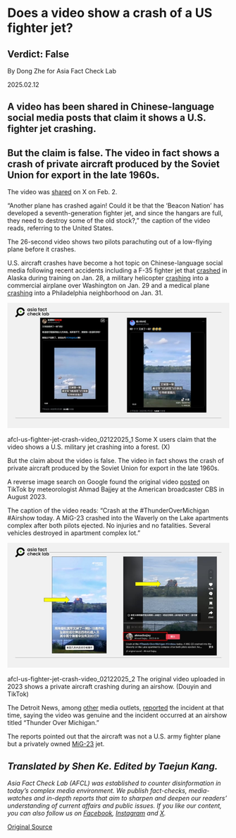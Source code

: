 # Does a video show a crash of a US fighter jet?

## Verdict: False

By Dong Zhe for Asia Fact Check Lab

2025.02.12

## A video has been shared in Chinese-language social media posts that claim it shows a U.S. fighter jet crashing.

## But the claim is false. The video in fact shows a crash of private aircraft produced by the Soviet Union for export in the late 1960s.

The video was [shared](https://archive.ph/qxhk5#selection-577.0-577.43) on X on Feb. 2.

“Another plane has crashed again! Could it be that the ‘Beacon Nation’ has developed a seventh-generation fighter jet, and since the hangars are full, they need to destroy some of the old stock?,” the caption of the video reads, referring to the United States.

The 26-second video shows two pilots parachuting out of a low-flying plane before it crashes.

U.S. aircraft crashes have become a hot topic on Chinese-language social media following recent accidents including a F-35 fighter jet that [crashed](https://www.eielson.af.mil/News/Display/Article/4047595/press-release-f-35-aircraft-crash-update/) in Alaska during training on Jan. 28, a military helicopter [crashing](https://www.cnn.com/us/live-news/plane-crash-dca-potomac-washington-dc-01-29-25/index.html) into a commercial airplane over Washington on Jan. 29 and a medical plane [crashing](https://www.reuters.com/world/us/small-plane-crashes-near-philadelphia-mall-multiple-casualties-ground-reports-2025-02-01/) into a Philadelphia neighborhood on Jan. 31.

![Some X users claim that the video shows a U.S. military jet crashing into a forest.](images/3VIMBKGPTJHKBPMDIF5JFBNEWU.png)

afcl-us-fighter-jet-crash-video\_02122025\_1 Some X users claim that the video shows a U.S. military jet crashing into a forest. (X)

But the claim about the video is false. The video in fact shows the crash of private aircraft produced by the Soviet Union for export in the late 1960s.

A reverse image search on Google found the original video [posted](https://www.tiktok.com/@ahmadbajjey/video/7266983247458929963?embed_source=121374463%2C121468991%2C121439635%2C121433650%2C121404359%2C121497414%2C73319237%2C121477481%2C121351166%2C121487028%2C73347566%2C121331973%2C120811592%2C120810756%2C121501435%3Bnull%3Bembed_blank&refer=embed&referer_url=www.rcnradio.com%2Finternacional%2Fde-no-creer-personas-se-lanzan-de-un-avion-que-estaba-a-punto-de-estrellarse-se&referer_video_id=7266983247458929963) on TikTok by meteorologist Ahmad Bajjey at the American broadcaster CBS in August 2023.

The caption of the video reads: “Crash at the #ThunderOverMichigan #Airshow today. A MiG-23 crashed into the Waverly on the Lake apartments complex after both pilots ejected. No injuries and no fatalities. Several vehicles destroyed in apartment complex lot.”

![The original video uploaded in 2023 shows a private aircraft crashing during an airshow.](images/6ZXNWC6F5NAFRGLSFBKUGJYDNU.png)

afcl-us-fighter-jet-crash-video\_02122025\_2 The original video uploaded in 2023 shows a private aircraft crashing during an airshow. (Douyin and TikTok)

The Detroit News, among [other](https://theaviationist.com/2023/08/14/privately-owned-mig-23-crashes-during-airshow-in-michigan/) media outlets, [reported](https://www.detroitnews.com/story/news/local/michigan/2023/08/13/plane-crashes-during-airshow-finale-at-willow-run/70563452007/) the incident at that time, saying the video was genuine and the incident occurred at an airshow titled “Thunder Over Michigan.”

The reports pointed out that the aircraft was not a U.S. army fighter plane but a privately owned [MiG-23](https://www.nationalmuseum.af.mil/Visit/Museum-Exhibits/Fact-Sheets/Display/Article/1162493/mikoyan-gurevich-mig-23ms-flogger-e/) jet.

## *Translated by Shen Ke. Edited by Taejun Kang.*

*Asia Fact Check Lab (AFCL) was established to counter disinformation in today’s complex media environment. We publish fact-checks, media-watches and in-depth reports that aim to sharpen and deepen our readers’ understanding of current affairs and public issues. If you like our content, you can also follow us on* [*Facebook*](https://www.facebook.com/asiafactchecklabcn)*,* [*Instagram*](https://www.instagram.com/asiafactchecklab/) *and* [*X*](https://twitter.com/AFCL_eng)*.*



[Original Source](https://www.rfa.org/english/factcheck/2025/02/12/afcl-us-fighter-jet-crash-video/)